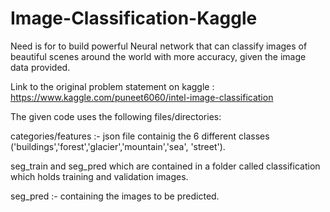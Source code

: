 # Image-Classification-Kaggle

Need is for to build powerful Neural network that can classify images of beautiful scenes around the world with more accuracy, given the image data provided.

Link to the original problem statement on kaggle : https://www.kaggle.com/puneet6060/intel-image-classification

The given code uses the following files/directories:

categories/features :- json file containig the 6 different classes ('buildings','forest','glacier','mountain','sea', 'street').

seg_train and seg_pred which are contained in a folder called classification which holds training and validation images.

seg_pred :- containing the images to be predicted.
